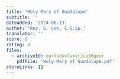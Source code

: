 ```yaml
---
title: 'Holy Mary of Guadalupe'
subtitle: ''
dateAdded: '2024-06-13'
author: 'Rev. G. Lee, C.S.Sp.'
translator: ''
score: 0
rating: 0
files:
  - archiveId: ourladyofamerica00geor
    pdfFile: 'Holy Mary of Guadalupe.pdf'
storeLinks: []
---
```

